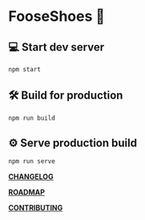 # FooseShoes 👠

## 💻 Start dev server

```sh
npm start
```

## 🛠️ Build for production

```sh
npm run build
```

## ⚙️ Serve production build

```sh
npm run serve
```

**[CHANGELOG](./CHANGELOG.md)**

**[ROADMAP](./ROADMAP.md)**

**[CONTRIBUTING](./CONTRIBUTING.md)**
